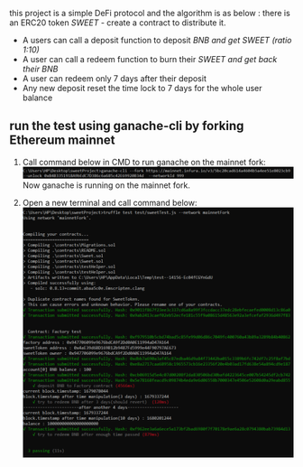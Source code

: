 this project is a simple DeFi protocol and the algorithm is as below :
there is an ERC20 token *SWEET* - create a contract to distribute it.  
- A users can call a deposit function to deposit **BNB* and get *SWEET* (ratio 1:10)*
- A user can call a redeem function to burn their **SWEET* and get back their *BNB**
- A user can redeem only 7 days after their deposit
- Any new deposit reset the time lock to 7 days for the whole user balance

## run the test using ganache-cli by forking Ethereum mainnet
1) Call command below in CMD to run ganache on the mainnet fork:  
![](images/1_1.png)
Now ganache is running on the mainnet fork.  

2) Open a new terminal and call command below:  
![](images/1_2.png)
